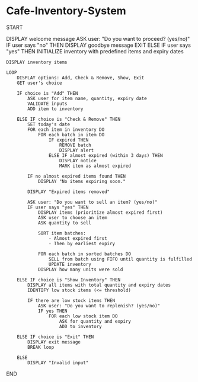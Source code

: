 # Cafe-Inventory-System

START

DISPLAY welcome message
ASK user: "Do you want to proceed? (yes/no)"
IF user says "no" THEN
    DISPLAY goodbye message
    EXIT
ELSE IF user says "yes" THEN
    INITIALIZE inventory with predefined items and expiry dates

    DISPLAY inventory items

    LOOP
        DISPLAY options: Add, Check & Remove, Show, Exit
        GET user's choice

        IF choice is "Add" THEN
            ASK user for item name, quantity, expiry date
            VALIDATE inputs
            ADD item to inventory

        ELSE IF choice is "Check & Remove" THEN
            SET today's date
            FOR each item in inventory DO
                FOR each batch in item DO
                    IF expired THEN
                        REMOVE batch
                        DISPLAY alert
                    ELSE IF almost expired (within 3 days) THEN
                        DISPLAY notice
                        MARK item as almost expired

            IF no almost expired items found THEN
                DISPLAY "No items expiring soon."

            DISPLAY "Expired items removed"

            ASK user: "Do you want to sell an item? (yes/no)"
            IF user says "yes" THEN
                DISPLAY items (prioritize almost expired first)
                ASK user to choose an item
                ASK quantity to sell

                SORT item batches:
                    - Almost expired first
                    - Then by earliest expiry

                FOR each batch in sorted batches DO
                    SELL from batch using FIFO until quantity is fulfilled
                    UPDATE inventory
                DISPLAY how many units were sold

        ELSE IF choice is "Show Inventory" THEN
            DISPLAY all items with total quantity and expiry dates
            IDENTIFY low stock items (<= threshold)

            IF there are low stock items THEN
                ASK user: "Do you want to replenish? (yes/no)"
                IF yes THEN
                    FOR each low stock item DO
                        ASK for quantity and expiry
                        ADD to inventory

        ELSE IF choice is "Exit" THEN
            DISPLAY exit message
            BREAK loop

        ELSE
            DISPLAY "Invalid input"

END
